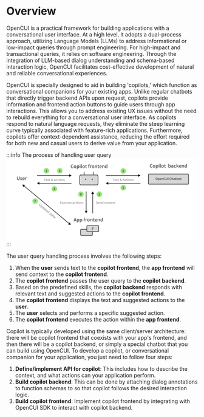 # Overview

OpenCUI is a practical framework for building applications with a conversational user interface. At a high level, 
it adopts a dual-process approach, utilizing Language Models (LLMs) to address informational or low-impact queries
through prompt engineering. For high-impact and transactional queries, it relies on software engineering. 
Through the integration of LLM-based dialog understanding and schema-based interaction logic, 
OpenCUI facilitates cost-effective development of natural and reliable conversational experiences.

OpenCUI is specially designed to aid in building 'copilots,' which function as conversational companions for your
existing apps. Unlike regular chatbots that directly trigger backend APIs upon request, copilots provide information 
and frontend action buttons to guide users through app interactions. This allows you to address existing UX issues 
without the need to rebuild everything for a conversational user interface. As copilots respond to natural language
requests, they eliminate the steep learning curve typically associated with feature-rich applications. Furthermore, 
copilots offer context-dependent assistance, reducing the effort required for both new and casual users to derive
value from your application.

:::info The process of handling user query
![How copilot works](/images/copilot/process.png)
:::

The user query handling process involves the following steps:
1. When the **user** sends text to the **copilot frontend**, the **app frontend** will send context to the **copilot frontend**.
2. The **copilot frontend** passes the user query to the **copilot backend**.
3. Based on the predefined skills, the **copilot backend** responds with relevant text and suggested actions to the **copilot frontend**.
4. The **copilot frontend** displays the text and suggested actions to the **user**.
5. The **user** selects and performs a specific suggested action.
6. The **copilot frontend** executes the action within the **app frontend**.

Copilot is typically developed using the same client/server architecture: there will be copilot frontend that coexists
with your app's frontend, and then there will be a copilot backend, or simply a special chatbot that you can build 
using OpenCUI. To develop a copilot, or conversational companion for your application, you just need to follow four 
steps:
1. **Define/implement API for copilot**: This includes how to describe the context, and what actions can your 
   application perform.
2. **Build copilot backend**: This can be done by attaching dialog annotations to function schemas to so 
   that 
   copilot follows the desired interaction logic.
3. **Build copilot frontend**: Implement copilot frontend by integrating with OpenCUI SDK to interact with copilot 
   backend.
